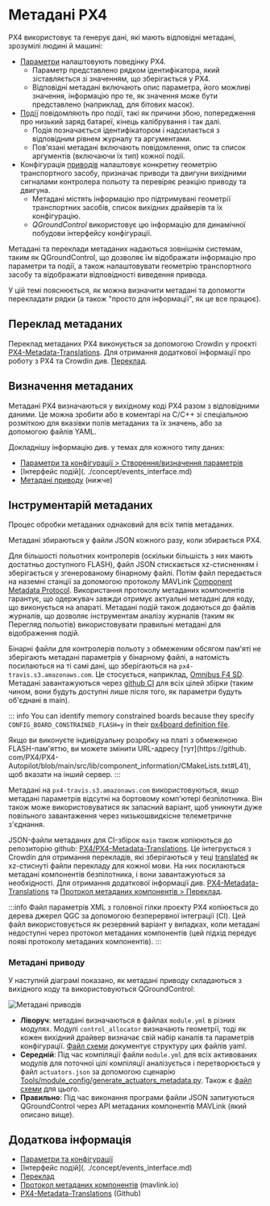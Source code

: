 # Метадані PX4

PX4 використовує та генерує дані, які мають відповідні метадані, зрозумілі людині й машині:

- [Параметри](../advanced_config/parameters.md) налаштовують поведінку PX4.
  - Параметр представлено рядком ідентифікатора, який зіставляється зі значенням, що зберігається у PX4.
  - Відповідні метадані включають опис параметра, його можливі значення, інформацію про те, як значення може бути представлено (наприклад, для бітових масок).
- [Події](../concept/events_interface.md) повідомляють про події, такі як причини збою, попередження про низький заряд батареї, кінець калібрування і так далі.
  - Подія позначається ідентифікатором і надсилається з відповідним рівнем журналу та аргументами.
  - Пов'язані метадані включають повідомлення, опис та список аргументів (включаючи їх тип) кожної події.
- Конфігурація [приводів](../config/actuators.md) налаштовує конкретну геометрію транспортного засобу, призначає приводи та двигуни вихідними сигналами контролера польоту та перевіряє реакцію приводу та двигуна.
  - Метадані містять інформацію про підтримувані геометрії транспортних засобів, список вихідних драйверів та їх конфігурацію.
  - _QGroundControl_ використовує цю інформацію для динамічної побудови інтерфейсу конфігурації.

Метадані та переклади метаданих надаються зовнішнім системам, таким як QGroundControl, що дозволяє їм відображати інформацію про параметри та події, а також налаштовувати геометрію транспортного засобу та відображати відповідності виведення привода.

У цій темі пояснюється, як можна визначити метадані та допомогти перекладати рядки (а також "просто для інформації", як це все працює).

## Переклад метаданих

Переклад метаданих PX4 виконується за допомогою Crowdin у проєкті [PX4-Metadata-Translations](https://crowdin.com/project/px4-metadata-translations).
Для отримання додаткової інформації про роботу з PX4 та Crowdin див. [Переклад](../contribute/translation.md).

## Визначення метаданих

Метадані PX4 визначаються у вихідному коді PX4 разом з відповідними даними.
Це можна зробити або в коментарі на C/C++ зі спеціальною розміткою для вказівки полів метаданих та їх значень, або за допомогою файлів YAML.

Докладнішу інформацію див. у темах для кожного типу даних:

- [Параметри та конфігурації > Створення/визначення параметрів](../advanced/parameters_and_configurations.md#creating-defining-parameters)
- [Інтерфейс подій](. ./concept/events_interface.md)
- [Метадані приводу](#actuator-metadata) (нижче)

## Інструментарій метаданих

Процес обробки метаданих однаковий для всіх типів метаданих.

Метадані збираються у файли JSON кожного разу, коли збирається PX4.

Для більшості польотних контролерів (оскільки більшість з них мають достатньо доступного FLASH), файл JSON стискається xz-стисненням і зберігається у згенерованому бінарному файлі.
Потім файл передається ​​на наземні станції за допомогою протоколу MAVLink [Component Metadata Protocol](https://mavlink.io/en/services/component_information.html).
Використання протоколу метаданих компонентів гарантує, що одержувач завжди отримує актуальні метадані для коду, що виконується на апараті.
Метадані подій також додаються до файлів журналів, що дозволяє інструментам аналізу журналів (таким як Перегляд польотів) використовувати правильні метадані для відображення подій.

Бінарні файли для контролерів польоту з обмеженим обсягом пам'яті не зберігають метадані параметрів у бінарному файлі, а натомість посилаються на ті самі дані, що зберігаються на `px4-travis.s3.amazonaws.com`.
Це стосується, наприклад, [Omnibus F4 SD](../flight_controller/omnibus_f4_sd.md).
Метадані завантажуються через [github CI](https://github.com/PX4/PX4-Autopilot/blob/release/1.15/.github/workflows/metadata.yml) для всіх цілей збірки (таким чином, вони будуть доступні лише після того, як параметри будуть об'єднані в main).

::: info
You can identify memory constrained boards because they specify `CONFIG_BOARD_CONSTRAINED_FLASH=y` in their [px4board definition file](https://github.com/PX4/PX4-Autopilot/blob/release/1.15/boards/omnibus/f4sd/default.px4board).

Якщо ви виконуєте індивідуальну розробку на платі з обмеженою FLASH-пам'яттю, ви можете змінити URL-адресу [тут](https://github. com/PX4/PX4-Autopilot/blob/main/src/lib/component_information/CMakeLists.txt#L41), щоб вказати на інший сервер.
:::

Метадані на `px4-travis.s3.amazonaws.com` використовуються, якщо метадані параметрів відсутні на бортовому комп'ютері безпілотника.
Він також може використовуватися як запасний варіант, щоб уникнути дуже повільного завантаження через низькошвидкісне телеметричне з'єднання.

JSON-файли метаданих для CI-збірок `main` також копіюються до репозиторію github: [PX4/PX4-Metadata-Translations](https://github.com/PX4/PX4-Metadata-Translations/).
Це інтегрується з Crowdin для отримання перекладів, які зберігаються у теці [translated](https://github.com/PX4/PX4-Metadata-Translations/tree/main/translated) як xz-стиснуті файли перекладу для кожної мови.
На них посилаються метадані компонентів безпілотника, і вони завантажуються за необхідності.
Для отримання додаткової інформації див. [PX4-Metadata-Translations](https://github.com/PX4/PX4-Metadata-Translations/) та [Протокол метаданих компонентів > Переклад](https://mavlink.io/en/services/component_information.html#translation).

:::info
Файл параметрів XML з головної гілки проєкту PX4 копіюється до дерева джерел QGC за допомогою безперервної інтеграції (CI). Цей файл використовується як резервний варіант у випадках, коли метадані недоступні через протокол метаданих компонентів (цей підхід передує появі протоколу метаданих компонентів).
:::

### Метадані приводу

У наступній діаграмі показано, як метадані приводу складаються з вихідного коду та використовуються QGroundControl:

![Метадані приводів](../../assets/diagrams/actuator_metadata_processing.svg)

<!-- Source: https://docs.google.com/drawings/d/1hMQmIijdFjr21rREcXj50qz0C1b47JW0OEa6p5P231k/edit -->

- **Ліворуч**: метадані визначаються в файлах `module.yml` в різних модулях.
  Модулі `control_allocator` визначають геометрії, тоді як кожен вихідний драйвер визначає свій набір каналів та параметрів конфігурації.
  [Файл схеми](https://github.com/PX4/PX4-Autopilot/blob/release/1.15/validation/module_schema.yaml) документує структуру цих файлів yaml.
- **Середній**: Під час компіляції файли `module.yml` для всіх активованих модулів для поточної цілі компіляції аналізується і перетворюється у файл `actuators.json` за допомогою сценарію [Tools/module_config/generate_actuators_metadata.py](https://github.com/PX4/PX4-Autopilot/blob/release/1.15/Tools/module_config/generate_actuators_metadata.py).
  Також є [файл схеми](https://github.com/mavlink/mavlink/blob/master/component_metadata/actuators.schema.json) для цього.
- **Правильно**: Під час виконання програми файли JSON запитуються QGroundControl через API метаданих компонентів MAVLink (який описано вище).

## Додаткова інформація

- [Параметри та конфігурації](../advanced/parameters_and_configurations.md)
- [Інтерфейс подій](. ./concept/events_interface.md)
- [Переклад](../contribute/translation.md)
- [Протокол метаданих компонентів](https://mavlink.io/en/services/component_information.html) (mavlink.io)
- [PX4-Metadata-Translations](https://github.com/PX4/PX4-Metadata-Translations/) (Github)
